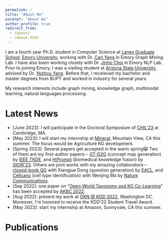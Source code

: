```yaml
---
permalink: /
title: "About Me"
excerpt: "About me"
author_profile: true
redirect_from: 
  - /about/
  - /about.html
---
```


I am a fourth year Ph.D. student in Computer Science at [Laney Graduate School](http://www.graduateschool.emory.edu/), [Emory University](http://www.emory.edu/home/index.html), working with Dr. [Carl Yang](http://www.cs.emory.edu/~jyang71/) in Emory Graph Mining Lab. I have also been working closely with Dr. [Jinho Choi](http://www.mathcs.emory.edu/~choi/home.html) in Emory NLP Lab.  
Prior to joining Emory, I was a visiting student at [Arizona State University](https://www.asu.edu/), advised by Dr. [Yezhou Yang](https://isearch.asu.edu/profile/3020558). Before that, I receieved my bachelor and master degrees from BUPT and worked in industry for several years.

My research interests include graph mining, knowledge graph, multimodal learning, natural languages processing.


Latest News
======

- \[June 2023\]: I will participate in the Doctoral Symposium of [CHIL'23](https://www.chilconference.org/) at Cambridge, MA.
- \[May 2023\]: I will start my internship at [Mineral](https://mineral.ai/), Mountain View, CA this summer. The focus would be Agriculture KG development.
- \[Spring 2023\]: Several papers get accepted in the warm spring😸 Two of them are my first-author papers-- [GT-D2G](https://doi.org/10.1109/tkde.2023.3252588) (concept map generation) by [IEEE TKDE](https://www.computer.org/csdl/journal/tk), and [HiPrompt](https://arxiv.org/abs/2304.05973) (biomedical knowledge fusion) by [SIGIR'23](https://sigir.org/sigir2023). Others are joint works with my amazing collaborators--  [closed-book QG](https://arxiv.org/abs/2210.06781) with Xiangjue Dong (question generation) by [EACL](https://2023.eacl.org/), and [Cellcano](https://doi.org/10.1038/s41467-023-37439-3) (cell type identification) with Wenjing Ma by [Nature Communications](https://www.nature.com/ncomms/).  
- \[Sep 2022\]: one paper on "[Open-World Taxonomy and KG Co-Learning](https://www.akbc.ws/2022/papers/11_open_world_taxonomy_and_knowle)" has been accepted by [AKBC 2022](https://www.akbc.ws/2022/).
- \[Aug 2022\]: present my work at [OKN @ KDD 2022](https://aiisc.ai/KGKDD2022/), Washington DC. Moreover, I'm honored to receive the KDD'22 Student Travel Award.
- \[May 2022\]: start my internship at Amazon, Sunnyvale, CA this summer. 


Publications
======
<!-- Mantained by BibBase -->
<script src="https://bibbase.org/show?bib=https%3A%2F%2Fraw.githubusercontent.com%2Flujiaying%2Flujiaying.github.io%2Fmaster%2Ffiles%2Fmypubs.bib&theme=side&commas=false&fullnames=1&jsonp=1"></script>
